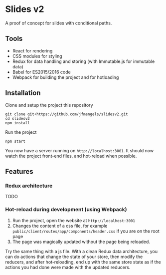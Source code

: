 # Slides v2
A proof of concept for slides with conditional paths.

## Tools
* React for rendering
* CSS modules for styling
* Redux for data handling and storing (with Immutable.js for immutable data)
* Babel for ES2015/2016 code
* Webpack for building the project and for hotloading

## Installation

Clone and setup the project this repository
```
git clone git+https://github.com/jfmengels/slidesv2.git
cd slidesv2
npm install
```

Run the project
```
npm start
```

You now have a server running on `http://localhost:3001`.
It should now watch the project front-end files, and hot-reload when possible.

## Features

### Redux architecture

TODO

### Hot-reload during development (using Webpack)

1. Run the project, open the website at `http://localhost:3001`
2. Changes the content of a css file, for example  `public/client/routes/app/components/header.css` if you are on the root page
3. The page was magically updated without the page being reloaded.

Try the same thing with a js file. With a clean Redux data architecture, you can do actions that change the state of your store, then modify the reducers, and after hot-reloading, end up with the same store state as if the actions you had done were made with the updated reducers.
